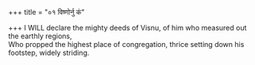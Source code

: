 +++
title = "०१ विष्णोर्नु कं"

+++
I WILL declare the mighty deeds of Visnu, of him who measured out the earthly regions,  
     Who propped the highest place of congregation, thrice setting down his footstep, widely striding.